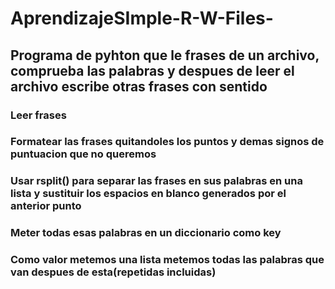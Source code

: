 # AprendizajeSImple-R-W-Files-
## Programa de pyhton que le frases de un archivo, comprueba las palabras y despues de leer el archivo escribe otras frases con sentido
### Leer frases
### Formatear las frases quitandoles los puntos y demas signos de puntuacion que no queremos
### Usar rsplit() para separar las frases en sus palabras en una lista y sustituir los espacios en blanco generados por el anterior punto
### Meter todas esas palabras en un diccionario como key
### Como valor metemos una lista metemos todas las palabras que van despues de esta(repetidas incluidas)
